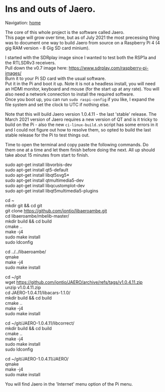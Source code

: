 # Ins and outs of Jaero.   
   
Navigation: [home](README.md)  

The core of this whole project is the software called Jaero.  
This page will grow over time, but as of July 2021 the most precessing thing was to document one way to build Jaero from source on a Raspberry Pi 4 (4 gig RAM version - 8 Gig SD card minium).   
    
I started with the SDRplay image since I wanted to test both the RSP1a and the RTLSDRv3 receivers.    
Pull down the v0.7 image here: <https://www.sdrplay.com/raspberry-pi-images/>  
Burn it to your Pi SD card with the usual software.   
Put it in the Pi and boot it up. Note it is not a headless install, you will need an HDMI monitor, keyboard and mouse (for the start up at any rate). You will also need a network connection to install the required software.   
Once you boot up, you can run ```sudo raspi-config``` if you like, I expand the file system and set the clock to UTC if nothing else.    

Note that this will build Jaero version 1.0.4.11 - the last 'stable' release. The March 2021 version of Jaero requires a new version of QT and is it tricky to build on the Pi - also the new `ci-linux-build.sh` script has some errors in it and I could not figure out how to resolve them, so opted to build the last stable release for the Pi to test things out.  

Time to open the terminal and copy paste the following commands. Do them one at a time and let them finish before doing the next. All up should take about 15 minutes from start to finish.   
    
sudo apt-get install libvorbis-dev   
sudo apt-get install qt5-default  
sudo apt-get install libqt5svg5*  
sudo apt-get install qtmultimedia5-dev  
sudo apt-get install libqcustomplot-dev  
sudo apt-get install libqt5multimedia5-plugins  
  
cd ~  
mkdir git && cd git  
git clone https://github.com/jontio/libaeroambe.git  
cd libaeroambe/mbelib-master/  
mkdir build && cd build  
cmake ..  
make -j4  
sudo make install  
sudo ldconfig  
   
cd ../../libaeroambe/  
qmake  
make -j4  
sudo make install  
  
cd ~/git  
wget https://github.com/jontio/JAERO/archive/refs/tags/v1.0.4.11.zip  
unzip v1.0.4.11.zip  
cd JAERO-1.0.4.11/libacars-1.1.0/  
mkdir build && cd build  
cmake ..  
make -j4  
sudo make install  

cd ~/git/JAERO-1.0.4.11/libcorrect/  
mkdir build && cd build  
cmake ..  
make -j4  
sudo make install  
sudo ldconfig  


cd ~/git/JAERO-1.0.4.11/JAERO/  
qmake  
make -j4  
sudo make install  
  
You will find Jaero in the 'Internet' menu option of the Pi menu.
